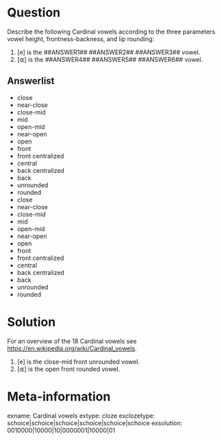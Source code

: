 

Question
========
Describe the following Cardinal vowels according to the three parameters
vowel height, frontness-backness, and lip rounding:

1. [e] is the ##ANSWER1## ##ANSWER2## ##ANSWER3## vowel.
2. [ɶ] is the ##ANSWER4## ##ANSWER5## ##ANSWER6## vowel.

Answerlist
----------
* close
* near-close
* close-mid
* mid
* open-mid
* near-open
* open
* front
* front centralized
* central
* back centralized
* back
* unrounded
* rounded
* close
* near-close
* close-mid
* mid
* open-mid
* near-open
* open
* front
* front centralized
* central
* back centralized
* back
* unrounded
* rounded

Solution
========
For an overview of the 18 Cardinal vowels see <https://en.wikipedia.org/wiki/Cardinal_vowels>.

1. [e] is the close-mid front unrounded vowel.
2. [ɶ] is the open front rounded vowel.

Meta-information
================
exname: Cardinal vowels
extype: cloze
exclozetype: schoice|schoice|schoice|schoice|schoice|schoice
exsolution: 0010000|10000|10|0000001|10000|01

